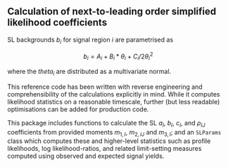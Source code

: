 Calculation of next-to-leading order simplified likelihood coefficients
-----------------------------------------------------------------------

SL backgrounds $`b_i`$ for signal region $`i`$ are parametrised as
```math
b_i = A_i + B_i*\theta_i + C_i/2 \theta_i^2
```
where the $`theta_i`$ are distributed as a multivariate normal.

This reference code has been written with reverse engineering and
comprehensibility of the calculations explicitly in mind. While it computes
likelihood statistics on a reasonable timescale, further (but less readable)
optimisations can be added for production code.

This package includes functions to calculate the SL $`a_I`$, $`b_I`$, $`c_I`$, and
$`\rho_{IJ}`$ coefficients from provided moments $`m_{1,I}`$, $`m_{2,IJ}`$ and
$`m_{3,I}`$; and an `SLParams` class which computes these and higher-level
statistics such as profile likelihoods, log likelihood-ratios, and related
limit-setting measures computed using observed and expected signal yields.
